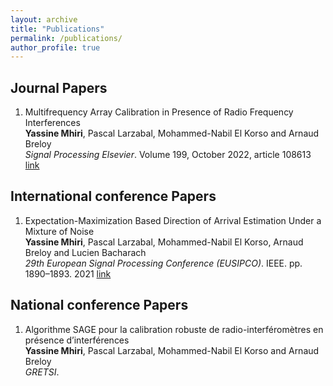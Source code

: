 ```yaml
---
layout: archive
title: "Publications"
permalink: /publications/
author_profile: true
---
```


<!-- {% if author.googlescholar %}
  You can also find my articles on <u><a href="{{author.googlescholar}}">my Google Scholar profile</a>.</u>
{% endif %}

{% include base_path %}

{% for post in site.publications reversed %}
  {% include archive-single.html %}
{% endfor %} -->


## Journal Papers
1. Multifrequency Array Calibration in Presence of Radio Frequency Interferences \
  **Yassine Mhiri**, Pascal Larzabal, Mohammed-Nabil El Korso and Arnaud Breloy \
  *Signal Processing Elsevier*. Volume 199, October 2022, article 108613
  [link](https://www.sciencedirect.com/science/article/pii/S0165168422001530)
  
## International conference Papers
1. Expectation-Maximization Based Direction of Arrival Estimation Under a Mixture of Noise \
  **Yassine Mhiri**, Pascal Larzabal, Mohammed-Nabil El Korso, Arnaud Breloy and Lucien Bacharach \
  *29th European Signal Processing Conference (EUSIPCO)*. IEEE. pp. 1890–1893. 2021
  [link](https://hal.archives-ouvertes.fr/hal-03156738/document)

## National conference Papers
1. Algorithme SAGE pour la calibration robuste de radio-interféromètres en présence d’interférences \
  **Yassine Mhiri**, Pascal Larzabal, Mohammed-Nabil El Korso and Arnaud Breloy \
  *GRETSI*.

